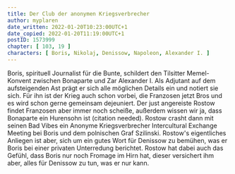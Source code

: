 ```yaml
---
title: Der Club der anonymen Kriegsverbrecher
author: myplaren
date_written: 2022-01-20T10:23:00UTC+1
date_copied: 2022-01-20T11:19:00UTC+1
postID: 1573999
chapter: [ 103, 19 ]
characters: [ Boris, Nikolaj, Denissow, Napoleon, Alexander I. ]
---
```

Boris, spirituell Journalist für die Bunte, schildert den Tilsitter Memel-Konvent zwischen Bonaparte und Zar Alexander I. Als Adjutant auf dem aufsteigenden Ast prägt er sich alle möglichen Details ein und notiert sie sich. Für ihn ist der Krieg auch schon vorbei, die Franzosen jetzt Bros und es wird schon gerne gemeinsam dejeuniert. Der just angereiste Rostow findet Franzosen aber immer noch scheiße, außerdem wissen wir ja, dass Bonaparte ein Hurensohn ist (citation needed). Rostow crasht dann mit seinen Bad Vibes ein Anonyme Kriegsverbrecher Intercultural Exchange Meeting bei Boris und dem polnischen Graf Szilinski. Rostow's eigentliches Anliegen ist aber, sich um ein gutes Wort für Denissow zu bemühen, was er Boris bei einer privaten Unterredung berichtet. Rostow hat dabei auch das Gefühl, dass Boris nur noch Fromage im Hirn hat, dieser versichert ihm aber, alles für Denissow zu tun, was er nur kann.